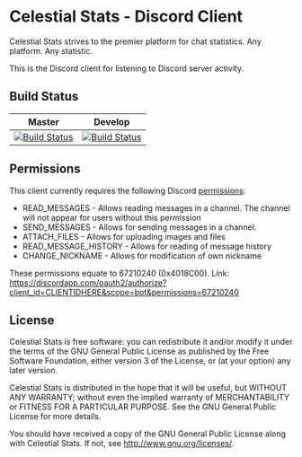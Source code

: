# Celestial Stats - Discord Client

Celestial Stats strives to the premier platform for chat statistics. Any platform. Any statistic.

This is the Discord client for listening to Discord server activity.

## Build Status

| Master | Develop |
|:------:|:-------:|
| [![Build Status](https://travis-ci.org/celestialstats/clientdiscord.svg?branch=master)](https://travis-ci.org/celestialstats/clientdiscord) | [![Build Status](https://travis-ci.org/celestialstats/clientdiscord.svg?branch=develop)](https://travis-ci.org/celestialstats/clientdiscord) |

## Permissions

This client currently requires the following Discord [permissions](https://discordapp.com/developers/docs/topics/permissions#bitwise-permission-flags):

* READ_MESSAGES - Allows reading messages in a channel. The channel will not appear for users without this permission
* SEND_MESSAGES - Allows for sending messages in a channel.
* ATTACH_FILES - Allows for uploading images and files
* READ_MESSAGE_HISTORY - Allows for reading of message history
* CHANGE_NICKNAME - Allows for modification of own nickname

These permissions equate to 67210240 (0x4018C00). Link: https://discordapp.com/oauth2/authorize?client_id=CLIENTIDHERE&scope=bot&permissions=67210240

## License

Celestial Stats is free software: you can redistribute it and/or modify it under the terms of the GNU General Public License as published by the Free Software Foundation, either version 3 of the License, or (at your option) any later version.

Celestial Stats is distributed in the hope that it will be useful, but WITHOUT ANY WARRANTY; without even the implied warranty of MERCHANTABILITY or FITNESS FOR A PARTICULAR PURPOSE.  See the GNU General Public License for more details.

You should have received a copy of the GNU General Public License along with Celestial Stats.  If not, see <http://www.gnu.org/licenses/>.
